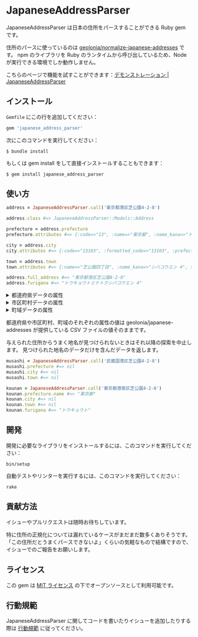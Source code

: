 # JapaneseAddressParser
JapaneseAddressParser は日本の住所をパースすることができる Ruby gem です。

住所のパースに使っているのは [geolonia/normalize-japanese-addresses](https://github.com/geolonia/normalize-japanese-addresses) です。
npm のライブラリを Ruby のランタイムから呼び出しているため、Node が実行できる環境でしか動作しません。

こちらのページで機能を試すことができます：[デモンストレーション | JapaneseAddressParser](https://japanese-address-parser-demo.herokuapp.com/)

## インストール

`Gemfile` にこの行を追加してください：

```ruby
gem 'japanese_address_parser'
```

次にこのコマンドを実行してください：

```
$ bundle install
```

もしくは gem install をして直接インストールすることもできます：

```
$ gem install japanese_address_parser
```

## 使い方
```ruby
address = JapaneseAddressParser.call('東京都港区芝公園4-2-8')

address.class #=> JapaneseAddressParser::Models::Address

prefecture = address.prefecture
prefecture.attributes #=> {:code=>"13", :name=>"東京都", :name_kana=>"トウキョウト", :name_romaji=>"TOKYO TO"}

city = address.city
city.attributes #=> {:code=>"13103", :formatted_code=>"13103", :prefecture_code=>"13", :name=>"港区", :name_kana=>"ミナトク", :name_romaji=>"MINATO KU"}

town = address.town
town.attributes #=> {:name=>"芝公園四丁目", :name_kana=>"シバコウエン 4", :name_romaji=>"SHIBAKOEN 4", :nickname=>nil, :latitude=>"35.656459", :longitude=>"139.74764"}

address.full_address #=> "東京都港区芝公園4-2-8"
address.furigana #=> "トウキョウトミナトクシバコウエン 4"
```

<details>
<summary>都道府県データの属性</summary>

クラス：`JapaneseAddressParser::Models::Prefecture`

| 属性 | 説明 | 例 |
| --- | --- | --- |
| `code` | 都道府県コード | `"01"` |
| `name` | 名前 | `"北海道"` |
| `name_kana` | ふりがな | `"ホッカイドウ"` |
| `name_romaji` | ローマ字 | `"HOKKAIDO"` |
</details>

<details>
<summary>市区町村データの属性</summary>

クラス：`JapaneseAddressParser::Models::City`

| 属性 | 説明 | 例 |
| --- | --- | --- |
| `code` | 市区町村コード | `"01101"` |
| `formatted_code` | 整形された市区町村コード<br>市区町村コードがない場合に `"UNKNOWN"` が入っています。 | `"01101"` / `"UNKNOWN"` |
| `prefecture_code` | 都道府県コード | `"01"` |
| `name` | 名前 | `"札幌市中央区"` |
| `name_kana` | ふりがな | `"サッポロシチュウオウク"` |
| `name_romaji` | ローマ字 | `"SAPPORO SHI CHUO KU"` |
</details>

<details>
<summary>町域データの属性</summary>

クラス：`JapaneseAddressParser::Models::Town`

| 属性 | 説明 | 例 |
| --- | --- | --- |
| `name` | 名前 | `"旭ケ丘一丁目"` |
| `name_kana` | ふりがな | `"アサヒガオカ 1"` |
| `name_romaji` | ローマ字 | `"ASAHIGAOKA 1"` |
| `nickname` | 小字・通称名 |  |
| `latitude` | 緯度 | `"43.04223"` |
| `longitude` | 経度 | `"141.319722"` |
</details>

都道府県や市区町村、町域のそれぞれの属性の値は geolonia/japanese-addresses が提供している CSV ファイルの値そのままです。

与えられた住所からうまく地名が見つけられないときはそれ以降の探索を中止します。
見つけられた地名のデータだけを含んだデータを返します。

```ruby
musashi = JapaneseAddressParser.call('武蔵国港区芝公園4-2-8')
musashi.prefecture #=> nil
musashi.city #=> nil
musashi.town #=> nil

kounan = JapaneseAddressParser.call('東京都港南区芝公園4-2-8')
kounan.prefecture.name #=> "東京都"
kounan.city #=> nil
kounan.town #=> nil
kounan.furigana #=> "トウキョウト"
```

## 開発
開発に必要なライブラリをインストールするには、このコマンドを実行してください：

```
bin/setup
```

自動テストやリンターを実行するには、このコマンドを実行してください：

```
rake
```

## 貢献方法
イシューやプルリクエストは随時お待ちしています。

特に住所の正規化については漏れているケースがまだまだ数多くありそうです。
「この住所だとうまくパースできないよ」くらいの気軽なもので結構ですので、イシューでのご報告をお願いします。

## ライセンス
この gem は [MIT ライセンス](https://opensource.org/licenses/MIT) の下でオープンソースとして利用可能です。

## 行動規範
JapaneseAddressParser に関してコードを書いたりイシューを追加したりする際は [行動規範](https://github.com/yamat47/number_to_kanji/blob/main/CODE_OF_CONDUCT.md) に従ってください。
